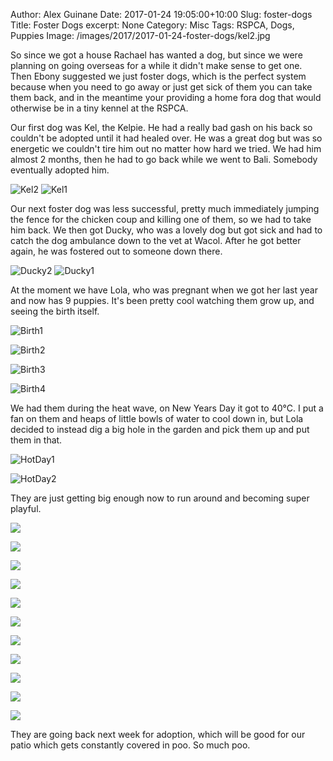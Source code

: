 Author: Alex Guinane
Date: 2017-01-24 19:05:00+10:00
Slug: foster-dogs
Title: Foster Dogs
excerpt: None
Category: Misc
Tags: RSPCA, Dogs, Puppies
Image: /images/2017/2017-01-24-foster-dogs/kel2.jpg

So since we got a house Rachael has wanted a dog, but since we were planning on going overseas for a while it didn't make sense to get one. Then Ebony suggested we just foster dogs, which is the perfect system because when you need to go away or just get sick of them you can take them back, and in the meantime your providing a home fora dog that would otherwise be in a tiny kennel at the RSPCA.

Our first dog was Kel, the Kelpie. He had a really bad gash on his back so couldn't be adopted until it had healed over. He was a great dog but was so energetic we couldn't tire him out no matter how hard we tried. We had him almost 2 months, then he had to go back while we went to Bali. Somebody eventually adopted him.

![Kel2](/images/2017/2017-01-24-foster-dogs/kel2.jpg) ![Kel1](/images/2017/2017-01-24-foster-dogs/kel1.jpg)

Our next foster dog was less successful, pretty much immediately jumping the fence for the chicken coup and killing one of them, so we had to take him back. We then got Ducky, who was a lovely dog but got sick and had to catch the dog ambulance down to the vet at Wacol. After he got better again, he was fostered out to someone down there.

![Ducky2](/images/2017/2017-01-24-foster-dogs/ducky2.jpg) ![Ducky1](/images/2017/2017-01-24-foster-dogs/ducky1.jpg)

At the moment we have Lola, who was pregnant when we got her last year and now has 9 puppies. It's been pretty cool watching them grow up, and seeing the birth itself.

![Birth1](/images/2017/2017-01-24-foster-dogs/birth1.jpg)

![Birth2](/images/2017/2017-01-24-foster-dogs/birth2.jpg)

![Birth3](/images/2017/2017-01-24-foster-dogs/birth3.jpg)

![Birth4](/images/2017/2017-01-24-foster-dogs/birth4.jpg)

We had them during the heat wave, on New Years Day it got to 40°C. I put a fan on them and heaps of little bowls of water to cool down in, but Lola decided to instead dig a big hole in the garden and pick them up and put them in that.

![HotDay1](/images/2017/2017-01-24-foster-dogs/hotday1.jpg)

![HotDay2](/images/2017/2017-01-24-foster-dogs/hotday2.jpg)

They are just getting big enough now to run around and becoming super playful.

![](/images/2017/2017-01-24-foster-dogs/p1.jpg)

![](/images/2017/2017-01-24-foster-dogs/p2.jpg)

![](/images/2017/2017-01-24-foster-dogs/p3.jpg)

![](/images/2017/2017-01-24-foster-dogs/p4.jpg)

![](/images/2017/2017-01-24-foster-dogs/p5.jpg)

![](/images/2017/2017-01-24-foster-dogs/p6.jpg)

![](/images/2017/2017-01-24-foster-dogs/p7.jpg)

![](/images/2017/2017-01-24-foster-dogs/p8.jpg)

![](/images/2017/2017-01-24-foster-dogs/p9.jpg)

![](/images/2017/2017-01-24-foster-dogs/p10.jpg)

![](/images/2017/2017-01-24-foster-dogs/p11.jpg)

They are going back next week for adoption, which will be good for our patio which gets constantly covered in poo. So much poo.
